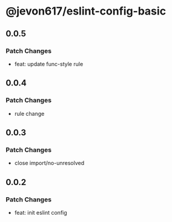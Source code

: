 # @jevon617/eslint-config-basic

## 0.0.5

### Patch Changes

- feat: update func-style rule

## 0.0.4

### Patch Changes

- rule change

## 0.0.3

### Patch Changes

- close import/no-unresolved

## 0.0.2

### Patch Changes

- feat: init eslint config
